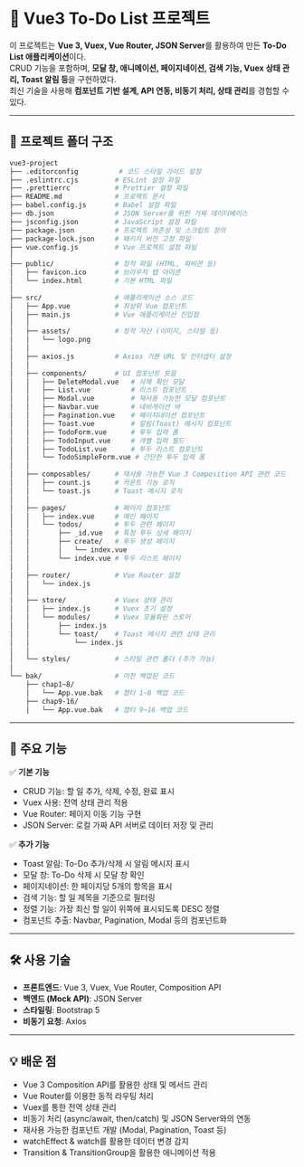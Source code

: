 # 📌 Vue3 To-Do List 프로젝트

이 프로젝트는 **Vue 3, Vuex, Vue Router, JSON Server**를 활용하여 만든 **To-Do List 애플리케이션**이다.  
CRUD 기능을 포함하며, **모달 창, 애니메이션, 페이지네이션, 검색 기능, Vuex 상태 관리, Toast 알림 등**을 구현하였다.  
최신 기술을 사용해 **컴포넌트 기반 설계, API 연동, 비동기 처리, 상태 관리**를 경험할 수 있다.

---

## 📂 프로젝트 폴더 구조  

```bash
vue3-project
├── .editorconfig          # 코드 스타일 가이드 설정
├── .eslintrc.cjs         # ESLint 설정 파일
├── .prettierrc           # Prettier 설정 파일
├── README.md             # 프로젝트 문서
├── babel.config.js       # Babel 설정 파일
├── db.json               # JSON Server를 위한 가짜 데이터베이스
├── jsconfig.json         # JavaScript 설정 파일
├── package.json          # 프로젝트 의존성 및 스크립트 정의
├── package-lock.json     # 패키지 버전 고정 파일
├── vue.config.js         # Vue 프로젝트 설정 파일
│
├── public/               # 정적 파일 (HTML, 파비콘 등)
│   ├── favicon.ico       # 브라우저 탭 아이콘
│   └── index.html        # 기본 HTML 파일
│
├── src/                  # 애플리케이션 소스 코드
│   ├── App.vue           # 최상위 Vue 컴포넌트
│   ├── main.js           # Vue 애플리케이션 진입점
│   │
│   ├── assets/           # 정적 자산 (이미지, 스타일 등)
│   │   └── logo.png
│   │
│   ├── axios.js          # Axios 기본 URL 및 인터셉터 설정
│   │
│   ├── components/       # UI 컴포넌트 모음
│   │   ├── DeleteModal.vue   # 삭제 확인 모달
│   │   ├── List.vue          # 리스트 컴포넌트
│   │   ├── Modal.vue         # 재사용 가능한 모달 컴포넌트
│   │   ├── Navbar.vue        # 네비게이션 바
│   │   ├── Pagination.vue    # 페이지네이션 컴포넌트
│   │   ├── Toast.vue         # 알림(Toast) 메시지 컴포넌트
│   │   ├── TodoForm.vue      # 투두 입력 폼
│   │   ├── TodoInput.vue     # 개별 입력 필드
│   │   ├── TodoList.vue      # 투두 리스트 컴포넌트
│   │   └── TodoSimpleForm.vue # 간단한 투두 입력 폼
│   │
│   ├── composables/      # 재사용 가능한 Vue 3 Composition API 관련 코드
│   │   ├── count.js      # 카운트 기능 로직
│   │   └── toast.js      # Toast 메시지 로직
│   │
│   ├── pages/            # 페이지 컴포넌트
│   │   ├── index.vue     # 메인 페이지
│   │   └── todos/        # 투두 관련 페이지
│   │       ├── _id.vue   # 특정 투두 상세 페이지
│   │       ├── create/   # 투두 생성 페이지
│   │       │   └── index.vue
│   │       └── index.vue # 투두 리스트 페이지
│   │
│   ├── router/           # Vue Router 설정
│   │   └── index.js
│   │
│   ├── store/            # Vuex 상태 관리
│   │   ├── index.js      # Vuex 초기 설정
│   │   └── modules/      # Vuex 모듈화된 스토어
│   │       ├── index.js
│   │       └── toast/    # Toast 메시지 관련 상태 관리
│   │           └── index.js
│   │
│   └── styles/           # 스타일 관련 폴더 (추가 가능)
│
└── bak/                  # 이전 백업된 코드
    ├── chap1~8/
    │   └── App.vue.bak   # 챕터 1~8 백업 코드
    ├── chap9-16/
    │   └── App.vue.bak   # 챕터 9~16 백업 코드
```

---

## 🚀 주요 기능

✅ **기본 기능**

- CRUD 기능: 할 일 추가, 삭제, 수정, 완료 표시
- Vuex 사용: 전역 상태 관리 적용
- Vue Router: 페이지 이동 기능 구현
- JSON Server: 로컬 가짜 API 서버로 데이터 저장 및 관리

✅ **추가 기능**

- Toast 알림: To-Do 추가/삭제 시 알림 메시지 표시
- 모달 창: To-Do 삭제 시 모달 창 확인
- 페이지네이션: 한 페이지당 5개의 항목을 표시
- 검색 기능: 할 일 제목을 기준으로 필터링
- 정렬 기능: 가장 최신 할 일이 위쪽에 표시되도록 DESC 정렬
- 컴포넌트 추출: Navbar, Pagination, Modal 등의 컴포넌트화

---

## 🛠 사용 기술

- **프론트엔드**: Vue 3, Vuex, Vue Router, Composition API
- **백엔드 (Mock API)**: JSON Server
- **스타일링**: Bootstrap 5
- **비동기 요청**: Axios

---

## 💡 배운 점

- Vue 3 Composition API를 활용한 상태 및 메서드 관리
- Vue Router를 이용한 동적 라우팅 처리
- Vuex를 통한 전역 상태 관리
- 비동기 처리 (async/await, then/catch) 및 JSON Server와의 연동
- 재사용 가능한 컴포넌트 개발 (Modal, Pagination, Toast 등)
- watchEffect & watch를 활용한 데이터 변경 감지
- Transition & TransitionGroup을 활용한 애니메이션 적용

